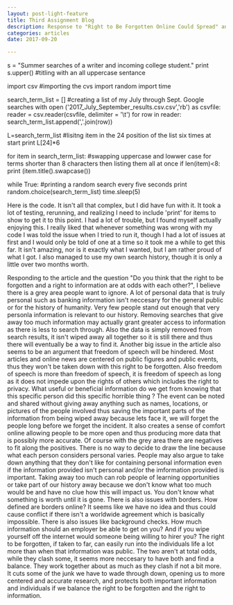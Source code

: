 ```yaml
---
layout: post-light-feature
title: Third Assignment Blog
description: Response to "Right to Be Forgotten Online Could Spread" and code.
categories: articles
date: 2017-09-20

---
```


s = "Summer searches of a writer and incoming college student."
print s.upper() #titling with an all uppercase sentance

import csv #importing the cvs
import random 
import time


search_term_list = [] #creating a list of my July through Sept. Google searches
with open ('2017_July_September_results.csv.csv','rb') as csvfile:
	reader = csv.reader(csvfile, delimiter = '\t')
	for row in reader:
		search_term_list.append(','.join(row))

L=search_term_list #lisitng item in the 24 position of the list six times at start
print L[24]*6

for item in search_term_list: #swapping uppercase and lowwer case for terms shorter than 8 characters then listing them all at once
	if len(item)<8:
		print (item.title().swapcase())

while True: #printing a random search every five seconds
	print random.choice(search_term_list)
	time.sleep(5)

Here is the code. It isn't all that complex, but I did have fun with it. It took a lot of testing, rerunning, and realizing I need to include 'print' for items to show to get it to this point. I had a lot of trouble, but I found myself actually enjoying this. I really liked that whenever something was wrong with my code I was told the issue when I tried to run it, though I had a lot of issues at first and I would only be told of one at a time so it took me a while to get this far. It isn't amazing, nor is it exactly what I wanted, but I am rather proud of what I got. I also managed to use my own search history, though it is only a little over two months worth. 


Responding to the article and the question "Do you think that the right to be forgotten and a right to information are at odds with each other?", I believe there is a grey area people want to ignore. A lot of personal data that is truly personal such as banking information isn't neccesary for the general public or for the history of humanity. Very few people stand out enough that very personla information is relevant to our history. Removing searches that give away too much information may actually grant greater access to information as there is less to search through. Also the data is simply removed from search results, it isn't wiped away all together so it is still there and thus there will eventually be a way to find it.
Another big issue in the article also seems to be an argument that freedom of speech will be hindered. Most articles and online news are centered on public figures and public events, thus they won't be taken down with this right to be forgotten. Also freedom of speech is more than freedom of speech, it is freedom of speech as long as it does not impede upon the rights of others which includes the right to privacy. What useful or beneficial information do we get from knowing that this specific person did this specific horrible thing ? The event can be noted and shared without giving away anything such as names, locations, or pictures of the people involved thus saving the important parts of the information from being wiped away because lets face it, we will forget the people long before we forget the incident. It also creates a sense of comfort online allowing people to be more open and thus producing more data that is possibly more accurate. 
Of course with the grey area there are negatives to fit along the positives. There is no way to decide to draw the line because what each person considers personal varies. People may also argue to take down anything that they don't like for containing personal information even if the information provided isn't personal and/or the imformation provided is important. Taking away too much can rob people of learning opportunities or take part of our history away because we don't know what too much would be and have no clue how this will impact us. You don't know what something is worth until it is gone. There is also issues with borders. How defined are borders online? It seems like we have no idea and thus could cause conflict if there isn't a worldwide agreement which is basically impossible. 
There is also issues like background checks. How much information should an employer be able to get on you? And if you wipe yourself off the internet would someone being willing to hirer you? The right to be forgotten, if taken to far, can easily run into the individuals life a lot more than when that information was public.
The two aren't at total odds, while they clash some, it seems more neccesary to have both and find a balance. They work together about as much as they clash if not a bit more.  It cuts some of the junk we have to wade through down, opening us to more centered and accurate research, and protects both important information and individuals if we balance the right to be forgotten and the right to information.
